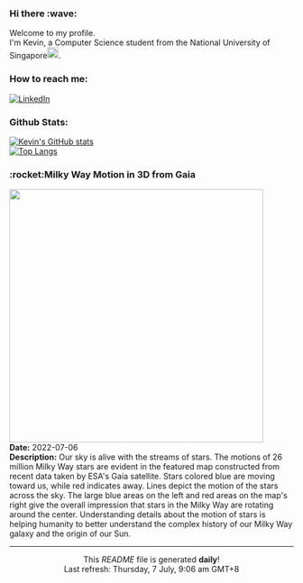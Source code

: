 <h3>Hi there :wave:</h3>

Welcome to my profile.   
I'm Kevin, a Computer Science student from the National University of Singapore<img src="https://img.icons8.com/color/96/000000/singapore-circular.png" width="20px"/>.</p>

<h3>How to reach me: </h3>
<a href="https://www.linkedin.com/in/kevin-foong/"><img alt="LinkedIn" src="https://img.shields.io/badge/linkedin-%230077B5.svg?&style=for-the-badge&logo=linkedin&logoColor=white" /></a> 

<h3>Github Stats: </h3> 

[![Kevin's GitHub stats](https://github-readme-stats.vercel.app/api?username=kevin9foong&theme=tokyonight)](https://github.com/anuraghazra/github-readme-stats) <br/>
[![Top Langs](https://github-readme-stats.vercel.app/api/top-langs/?username=kevin9foong&layout=compact&theme=tokyonight)](https://github.com/anuraghazra/github-readme-stats)

<h3>:rocket:Milky Way Motion in 3D from Gaia</h3> 
<img width="450" src="https:&#x2F;&#x2F;apod.nasa.gov&#x2F;apod&#x2F;image&#x2F;2207&#x2F;MilkyWayMotion_Gaia_2000.jpg" /><br/>
<b>Date:</b> 2022-07-06<br/>
<b>Description:</b> Our sky is alive with the streams of stars.  The motions of 26 million Milky Way stars are evident in the featured map constructed from recent data taken by ESA&#39;s Gaia satellite. Stars colored blue are moving toward us, while red indicates away. Lines depict the motion of the stars across the sky. The large blue areas on the left and red areas on the map&#39;s right give the overall impression that stars in the Milky Way are rotating around the center. Understanding details about the motion of stars is helping humanity to better understand the complex history of our Milky Way galaxy and the origin of our Sun.<br/>

------------
<p align="center">This <i>README</i> file is generated <b>daily</b>!</br>
Last refresh: Thursday, 7 July, 9:06 am GMT+8<br />
